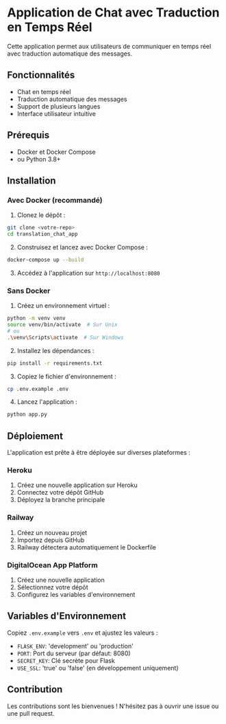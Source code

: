 # Application de Chat avec Traduction en Temps Réel

Cette application permet aux utilisateurs de communiquer en temps réel avec traduction automatique des messages.

## Fonctionnalités

- Chat en temps réel
- Traduction automatique des messages
- Support de plusieurs langues
- Interface utilisateur intuitive

## Prérequis

- Docker et Docker Compose
- ou Python 3.8+

## Installation

### Avec Docker (recommandé)

1. Clonez le dépôt :
```bash
git clone <votre-repo>
cd translation_chat_app
```

2. Construisez et lancez avec Docker Compose :
```bash
docker-compose up --build
```

3. Accédez à l'application sur `http://localhost:8080`

### Sans Docker

1. Créez un environnement virtuel :
```bash
python -m venv venv
source venv/bin/activate  # Sur Unix
# ou
.\venv\Scripts\activate  # Sur Windows
```

2. Installez les dépendances :
```bash
pip install -r requirements.txt
```

3. Copiez le fichier d'environnement :
```bash
cp .env.example .env
```

4. Lancez l'application :
```bash
python app.py
```

## Déploiement

L'application est prête à être déployée sur diverses plateformes :

### Heroku

1. Créez une nouvelle application sur Heroku
2. Connectez votre dépôt GitHub
3. Déployez la branche principale

### Railway

1. Créez un nouveau projet
2. Importez depuis GitHub
3. Railway détectera automatiquement le Dockerfile

### DigitalOcean App Platform

1. Créez une nouvelle application
2. Sélectionnez votre dépôt
3. Configurez les variables d'environnement

## Variables d'Environnement

Copiez `.env.example` vers `.env` et ajustez les valeurs :

- `FLASK_ENV`: 'development' ou 'production'
- `PORT`: Port du serveur (par défaut: 8080)
- `SECRET_KEY`: Clé secrète pour Flask
- `USE_SSL`: 'true' ou 'false' (en développement uniquement)

## Contribution

Les contributions sont les bienvenues ! N'hésitez pas à ouvrir une issue ou une pull request.
